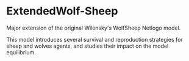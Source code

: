 # ExtendedWolf-Sheep
Major extension of the original Wilensky's WolfSheep Netlogo model.

This model introduces several survival and reproduction strategies for sheep and wolves agents, and studies their impact on the model equilibrium.
